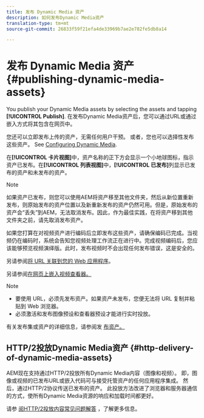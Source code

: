 ```yaml
---
title: 发布 Dynamic Media 资产
description: 如何发布Dynamic Media资产
translation-type: tm+mt
source-git-commit: 26833f59f21efa4de33969b7ae2e782fe5db8a14

---
```



# 发布 Dynamic Media 资产 {#publishing-dynamic-media-assets}

You publish your Dynamic Media assets by selecting the assets and tapping **[!UICONTROL Publish]**. 在发布Dynamic Media资产后，您可以通过URL或通过嵌入方式将其包含在网页中。

您还可以立即发布上传的资产，无需任何用户干预。 或者，您也可以选择性发布这些资产。 See [Configuring Dynamic Media](config-dm.md).

在&#x200B;**[!UICONTROL 卡片视图]**&#x200B;中，资产名称的正下方会显示一个小地球图标，指示资产已发布。在&#x200B;**[!UICONTROL 列表视图]**&#x200B;中，**[!UICONTROL 已发布]**&#x200B;列显示已发布的资产和未发布的资产。

>[!NOTE]
>
>如果资产已发布，则您可以使用AEM将资产移至其他文件夹，然后从新位置重新发布，则原始发布的资产位置以及新重新发布的资产仍然可用。但是，原始发布的资产会“丢失”到AEM，无法取消发布。因此，作为最佳实践，在将资产移到其他文件夹之前，请先取消发布资产。

如果您打算在对视频资产进行编码后立即发布这些资产，请确保编码已完成。当视频仍在编码时，系统会告知您视频处理工作流正在进行中。完成视频编码后，您应该能够预览视频演绎版。此时，发布视频时不会出现任何发布错误，这是安全的。

另请参阅[将 URL 关联到您的 Web 应用程序](linking-urls-to-yourwebapplication.md)。

另请参阅[在网页上嵌入视频查看器。](embed-code.md)

>[!NOTE]
>
>* 要使用 URL，必须先发布资产。如果资产未发布，您便无法将 URL 复制并粘贴到 Web 浏览器。
>* 必须激活和发布图像预设和查看器预设才能进行实时投放。
>



有关发布集或资产的详细信息，请参阅发 [布资产。](/help/assets/manage-digital-assets.md)

## HTTP/2投放Dynamic Media资产 {#http-delivery-of-dynamic-media-assets}

AEM现在支持通过HTTP/2投放所有Dynamic Media内容（图像和视频）。 即，图像或视频的已发布URL或嵌入代码可与接受托管资产的任何应用程序集成。 然后，通过HTTP/2协议传送已发布的资产。 此投放方法改进了浏览器和服务器通信的方式，使所有Dynamic Media资源的响应和加载时间都更好。

请参 [阅HTTP/2投放内容常见问题解答](/help/assets/dynamic-media/http2faq.md) ，了解更多信息。
<!--this md file used to reside under sites-administering-->
